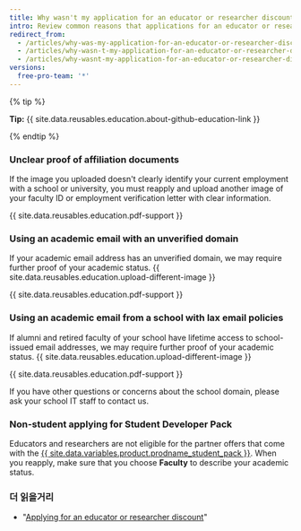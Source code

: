 ```yaml
---
title: Why wasn't my application for an educator or researcher discount approved?
intro: Review common reasons that applications for an educator or researcher discount are not approved and learn tips for reapplying successfully.
redirect_from:
  - /articles/why-was-my-application-for-an-educator-or-researcher-discount-denied/
  - /articles/why-wasn-t-my-application-for-an-educator-or-researcher-discount-approved
  - /articles/why-wasnt-my-application-for-an-educator-or-researcher-discount-approved
versions:
  free-pro-team: '*'
---
```


{% tip %}

**Tip:** {{ site.data.reusables.education.about-github-education-link }}

{% endtip %}

### Unclear proof of affiliation documents

If the image you uploaded doesn't clearly identify your current employment with a school or university, you must reapply and upload another image of your faculty ID or employment verification letter with clear information.

{{ site.data.reusables.education.pdf-support }}

### Using an academic email with an unverified domain

If your academic email address has an unverified domain, we may require further proof of your academic status. {{ site.data.reusables.education.upload-different-image }}

{{ site.data.reusables.education.pdf-support }}

### Using an academic email from a school with lax email policies

If alumni and retired faculty of your school have lifetime access to school-issued email addresses, we may require further proof of your academic status. {{ site.data.reusables.education.upload-different-image }}

{{ site.data.reusables.education.pdf-support }}

If you have other questions or concerns about the school domain, please ask your school IT staff to contact us.

### Non-student applying for Student Developer Pack

Educators and researchers are not eligible for the partner offers that come with the [{{ site.data.variables.product.prodname_student_pack }}](https://education.github.com/pack). When you reapply, make sure that you choose **Faculty** to describe your academic status.

### 더 읽을거리

- "[Applying for an educator or researcher discount](/articles/applying-for-an-educator-or-researcher-discount)"
